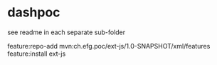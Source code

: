 dashpoc
=======
see readme in each separate sub-folder

feature:repo-add mvn:ch.efg.poc/ext-js/1.0-SNAPSHOT/xml/features
feature:install ext-js
